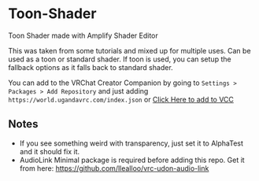 # Toon-Shader
Toon Shader made with Amplify Shader Editor

This was taken from some tutorials and mixed up for multiple uses. Can be used as a toon or standard shader. If toon is used, you can setup the fallback options as it falls back to standard shader.

You can add to the VRChat Creator Companion by going to ``Settings > Packages > Add Repository`` and just adding ``https://world.ugandavrc.com/index.json``
or
[Click Here to add to VCC](vcc://vpm/addRepo?url=https://world.ugandavrc.com/index.json)

## Notes
* If you see something weird with transparency, just set it to AlphaTest and it should fix it.
* AudioLink Minimal package is required before adding this repo. Get it from here: https://github.com/llealloo/vrc-udon-audio-link
